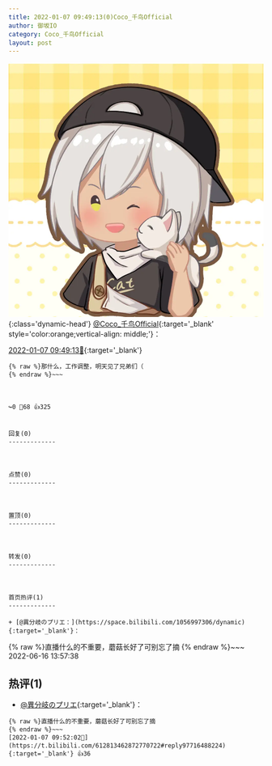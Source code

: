 ```yaml
---
title: 2022-01-07 09:49:13(0)Coco_千鸟Official
author: 御坂IO
category: Coco_千鸟Official
layout: post
---
```


![img](/images/85e485bc0dbd0cde4d15f24d7cffe9704618ad10.jpg){:class='dynamic-head'}
[@Coco_千鸟Official](https://space.bilibili.com/1891728206/dynamic){:target='_blank' style='color:orange;vertical-align: middle;'}：

[2022-01-07 09:49:13🔗](https://t.bilibili.com/612813462872770722){:target='_blank'}

~~~
{% raw %}那什么，工作调整，明天见了兄弟们（
{% endraw %}~~~



↪️0 💬68 👍325


回复(0)
-------------



点赞(0)
-------------



置顶(0)
-------------



转发(0)
-------------



首页热评(1)
-------------

+ [@異分岐のプリエ：](https://space.bilibili.com/1056997306/dynamic){:target='_blank'}：
~~~
{% raw %}直播什么的不重要，蘑菇长好了可别忘了摘
{% endraw %}~~~
2022-06-16 13:57:38


热评(1)
-------------

+ [@異分岐のプリエ](https://space.bilibili.com/1056997306/dynamic){:target='_blank'}：
~~~
{% raw %}直播什么的不重要，蘑菇长好了可别忘了摘
{% endraw %}~~~
[2022-01-07 09:52:02🔗](https://t.bilibili.com/612813462872770722#reply97716488224){:target='_blank'} 👍36


